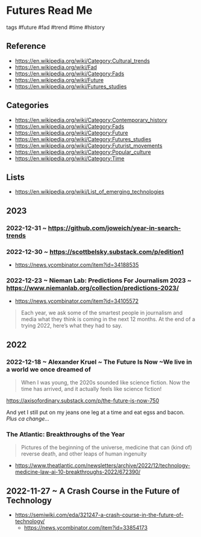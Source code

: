 # Futures Read Me

tags #future #fad #trend #time #history


## Reference

* https://en.wikipedia.org/wiki/Category:Cultural_trends
* https://en.wikipedia.org/wiki/Fad
* https://en.wikipedia.org/wiki/Category:Fads
* https://en.wikipedia.org/wiki/Future
* https://en.wikipedia.org/wiki/Futures_studies


## Categories

* https://en.wikipedia.org/wiki/Category:Contemporary_history
* https://en.wikipedia.org/wiki/Category:Fads
* https://en.wikipedia.org/wiki/Category:Future
* https://en.wikipedia.org/wiki/Category:Futures_studies
* https://en.wikipedia.org/wiki/Category:Futurist_movements
* https://en.wikipedia.org/wiki/Category:Popular_culture
* https://en.wikipedia.org/wiki/Category:Time


## Lists

* https://en.wikipedia.org/wiki/List_of_emerging_technologies

## 2023

### 2022-12-31 ~ https://github.com/joweich/year-in-search-trends

### 2022-12-30 ~ https://scottbelsky.substack.com/p/edition1

* https://news.ycombinator.com/item?id=34188535


### 2022-12-23 ~ Nieman Lab: Predictions For Journalism 2023 ~ https://www.niemanlab.org/collection/predictions-2023/

* https://news.ycombinator.com/item?id=34105572

>Each year, we ask some of the smartest people in journalism and media what they think is coming in the next 12 months. At the end of a trying 2022, here’s what they had to say.



## 2022

### 2022-12-18 ~ Alexander Kruel ~ The Future Is Now ~We live in a world we once dreamed of
> When I was young, the 2020s sounded like science fiction. Now the time has arrived, and it actually feels like science fiction!

https://axisofordinary.substack.com/p/the-future-is-now-750

And yet I still put on my jeans one leg at a time and eat egss and bacon. _Plus ca change..._


### The Atlantic: Breakthroughs of the Year
>Pictures of the beginning of the universe, medicine that can (kind of) reverse death, and other leaps of human ingenuity

* https://www.theatlantic.com/newsletters/archive/2022/12/technology-medicine-law-ai-10-breakthroughs-2022/672390/


## 2022-11-27 ~ A Crash Course in the Future of Technology

* https://semiwiki.com/eda/321247-a-crash-course-in-the-future-of-technology/
  * https://news.ycombinator.com/item?id=33854173
